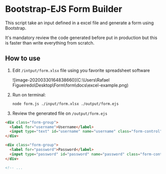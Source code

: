 # Bootstrap-EJS Form Builder

This script take an input defined in a excel file and generate a form using Bootstrap.

It's mandatory review the code generated before put in production but this is faster than write everything from scratch.





## How to use

1. Edit `/intput/form.xlsx` file using you favorite spreadsheet software

   ![image-20200330164838660](C:\Users\Rafael Figueiredo\Desktop\Form\form\docs\excel-example.png)

2. Run on terminal:

   ``````bash
   node form.js ./input/form.xlsx ./output/form.ejs
   ``````

3. Review the generated file on `/output/form.ejs`

``````html
<div class="form-group">
  <label for="username">Username</label>
  <input type="text" id="username" name="username" class="form-control" placeholder="Ex: ..." onchange="montarReq(this,false)" required />
</div>

<div class="form-group">
  <label for="password">Password</label>
  <input type="password" id="password" name="password" class="form-control" placeholder="Ex: ..." onchange="montarReq(this,false)" />
</div>

<!-- ...
``````
